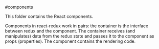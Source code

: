 #components

This folder contains the React components.

Components in react-redux work in pairs: the container is the interface between redux and the component. The container receives (and manipulates) data from the redux state and passes it to the component as props (properties). The component contains the rendering code.
